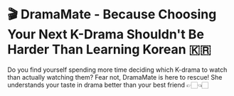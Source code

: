 # 🎬 DramaMate - Because Choosing Your Next K-Drama Shouldn't Be Harder Than Learning Korean 🇰🇷 

Do you find yourself spending more time deciding which K-drama to watch than actually watching them? Fear not, DramaMate is here to rescue! She understands your taste in drama better than your best friend 👉🏻👈🏻
